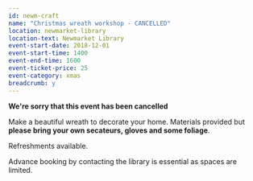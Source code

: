 ```yaml
---
id: newm-craft
name: "Christmas wreath workshop - CANCELLED"
location: newmarket-library
location-text: Newmarket Library
event-start-date: 2018-12-01
event-start-time: 1400
event-end-time: 1600
event-ticket-price: 25
event-category: xmas
breadcrumb: y
---
```


**We're sorry that this event has been cancelled**

Make a beautiful wreath to decorate your home. Materials provided but **please bring your own secateurs, gloves and some foliage**.

Refreshments available.

Advance booking by contacting the library is essential as spaces are limited.
